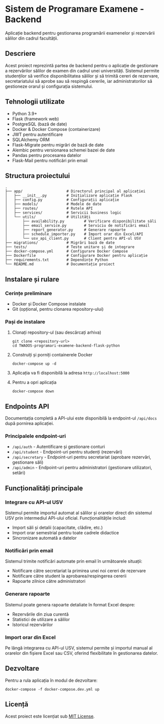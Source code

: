 # Sistem de Programare Examene - Backend

Aplicație backend pentru gestionarea programării examenelor și rezervării sălilor din cadrul facultății.

## Descriere

Acest proiect reprezintă partea de backend pentru o aplicație de gestionare a rezervărilor sălilor de examen din cadrul unei universități. Sistemul permite studenților să verifice disponibilitatea sălilor și să trimită cereri de rezervare, secretariatului să aprobe sau să respingă cererile, iar administratorilor să gestioneze orarul și configurația sistemului.

## Tehnologii utilizate

- Python 3.9+
- Flask (framework web)
- PostgreSQL (bază de date)
- Docker & Docker Compose (containerizare)
- JWT pentru autentificare
- SQLAlchemy ORM
- Flask-Migrate pentru migrări de bază de date
- Alembic pentru versionarea schemei bazei de date
- Pandas pentru procesarea datelor
- Flask-Mail pentru notificări prin email

## Structura proiectului

```
.
├── app/                    # Directorul principal al aplicației
│   ├── __init__.py         # Inițializare aplicație Flask
│   ├── config.py           # Configurații aplicație
│   ├── models/             # Modele de date
│   ├── routes/             # Rutele API
│   ├── services/           # Servicii business logic
│   └── utils/              # Utilități
│       ├── availability.py         # Verificare disponibilitate săli
│       ├── email_service.py        # Serviciu de notificări email
│       ├── report_generator.py     # Generare rapoarte
│       ├── schedule_importer.py    # Import orar din Excel/API
│       └── usv_api_client.py       # Client pentru API-ul USV
├── migrations/             # Migrări bază de date
├── tests/                  # Teste unitare și de integrare
├── docker-compose.yml      # Configurare Docker Compose
├── Dockerfile              # Configurare Docker pentru aplicație
├── requirements.txt        # Dependințe Python
└── README.md               # Documentație proiect
```

## Instalare și rulare

### Cerințe preliminare

- Docker și Docker Compose instalate
- Git (opțional, pentru clonarea repository-ului)

### Pași de instalare

1. Clonați repository-ul (sau descărcați arhiva)
   ```
   git clone <repository-url>
   cd TWAOOS-programari-examene-backend-flask-python
   ```

2. Construiți și porniți containerele Docker
   ```
   docker-compose up -d
   ```

3. Aplicația va fi disponibilă la adresa `http://localhost:5000`

4. Pentru a opri aplicația
   ```
   docker-compose down
   ```

## Endpoints API

Documentația completă a API-ului este disponibilă la endpoint-ul `/api/docs` după pornirea aplicației.

### Principalele endpoint-uri

- `/api/auth` - Autentificare și gestionare conturi
- `/api/student` - Endpoint-uri pentru studenți (rezervări)
- `/api/secretary` - Endpoint-uri pentru secretariat (aprobare rezervări, gestionare săli)
- `/api/admin` - Endpoint-uri pentru administratori (gestionare utilizatori, setări)

## Funcționalități principale

### Integrare cu API-ul USV

Sistemul permite importul automat al sălilor și orarelor direct din sistemul USV prin intermediul API-ului oficial. Funcționalitățile includ:

- Import săli și detalii (capacitate, clădire, etc.)
- Import orar semestrial pentru toate cadrele didactice
- Sincronizare automată a datelor

### Notificări prin email

Sistemul trimite notificări automate prin email în următoarele situații:

- Notificare către secretariat la primirea unei noi cereri de rezervare
- Notificare către student la aprobarea/respingerea cererii
- Rapoarte zilnice către administratori

### Generare rapoarte

Sistemul poate genera rapoarte detaliate în format Excel despre:

- Rezervările din ziua curentă
- Statistici de utilizare a sălilor
- Istoricul rezervărilor

### Import orar din Excel

Pe lângă integrarea cu API-ul USV, sistemul permite și importul manual al orarelor din fișiere Excel sau CSV, oferind flexibilitate în gestionarea datelor.

## Dezvoltare

Pentru a rula aplicația în modul de dezvoltare:

```
docker-compose -f docker-compose.dev.yml up
```

## Licență

Acest proiect este licențiat sub [MIT License](LICENSE).
